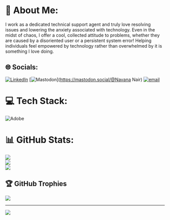 # 💫 About Me:
I work as a dedicated technical support agent and truly love resolving issues and lowering the anxiety associated with technology. Even in the midst of chaos, I offer a cool, collected attitude to problems, whether they are caused by a disoriented user or a persistent system error! Helping individuals feel empowered by technology rather than overwhelmed by it is something I love doing.


## 🌐 Socials:
[![LinkedIn](https://img.shields.io/badge/LinkedIn-%230077B5.svg?logo=linkedin&logoColor=white)](https://linkedin.com/in/https://www.linkedin.com/in/navana-nair-89516b185/) [![Mastodon](https://img.shields.io/badge/-MASTODON-%232B90D9?logo=mastodon&logoColor=white)](https://mastodon.social/@Navana Nair) [![email](https://img.shields.io/badge/Email-D14836?logo=gmail&logoColor=white)](mailto:navananair3@gmail.com) 

# 💻 Tech Stack:
![Adobe](https://img.shields.io/badge/adobe-%23FF0000.svg?style=for-the-badge&logo=adobe&logoColor=white)
# 📊 GitHub Stats:
![](https://github-readme-stats.vercel.app/api?username=navana03&theme=dark&hide_border=false&include_all_commits=false&count_private=false)<br/>
![](https://nirzak-streak-stats.vercel.app/?user=navana03&theme=dark&hide_border=false)<br/>
![](https://github-readme-stats.vercel.app/api/top-langs/?username=navana03&theme=dark&hide_border=false&include_all_commits=false&count_private=false&layout=compact)

## 🏆 GitHub Trophies
![](https://github-profile-trophy.vercel.app/?username=navana03&theme=radical&no-frame=false&no-bg=true&margin-w=4)

---
[![](https://visitcount.itsvg.in/api?id=navana03&icon=0&color=0)](https://visitcount.itsvg.in)

<!-- Proudly created with GPRM ( https://gprm.itsvg.in ) -->
